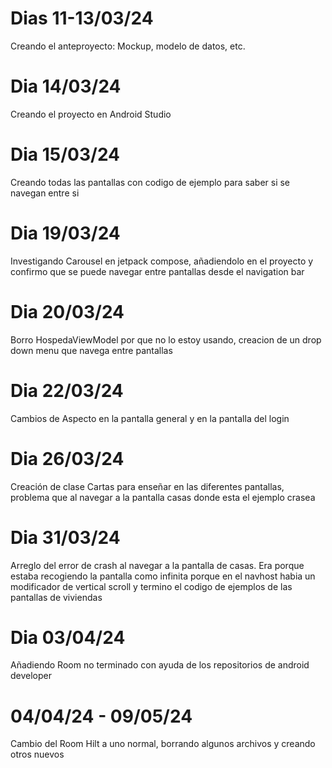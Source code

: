 # Dias 11-13/03/24
Creando el anteproyecto: Mockup, modelo de datos, etc.

# Dia 14/03/24
Creando el proyecto en Android Studio

# Dia 15/03/24
Creando todas las pantallas con codigo de ejemplo para saber si se navegan entre si

# Dia 19/03/24
Investigando Carousel en jetpack compose, añadiendolo en el proyecto y confirmo que se puede navegar entre pantallas desde el navigation bar

# Dia 20/03/24
Borro HospedaViewModel por que no lo estoy usando, creacion de un drop down menu que navega entre pantallas

# Dia 22/03/24
Cambios de Aspecto en la pantalla general y en la pantalla del login

# Dia 26/03/24
Creación de clase Cartas para enseñar en las diferentes pantallas, problema que al navegar a la pantalla casas donde esta el ejemplo crasea

# Dia 31/03/24
Arreglo del error de crash al navegar a la pantalla de casas. Era porque estaba recogiendo la pantalla como infinita porque en el navhost habia un modificador de vertical scroll y termino el codigo de ejemplos de las pantallas de viviendas 

# Dia 03/04/24
Añadiendo Room no terminado con ayuda de los repositorios de android developer

# 04/04/24 - 09/05/24
Cambio del Room Hilt a uno normal, borrando algunos archivos y creando otros nuevos
